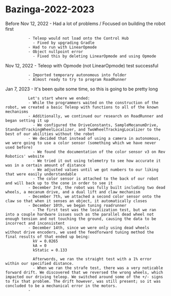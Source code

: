 # Bazinga-2022-2023

Before Nov 12, 2022  - Had a lot of problems / Focused on building the robot first

              - Teleop would not load onto the Control Hub
                - Fixed by upgrading Gradle
              - Had to run with LinearOpmode
              - Object nullpoint error
                - Fixed this by deleting LinearOpmode and using Opmode
                
Nov 12, 2022  - Teleop with Opmode (not LinearOpmode) test successful

              - Imported temporary autonomous into folder
              - Almost ready to try to program RoadRunner

Jan 7, 2023   - It's been quite some time, so this is going to be pretty long

              Let's start where we ended:
              - While the programmers waited on the construction of the robot, we created a basic Teleop with functions to all of the known mechanisms 
              - Additionally, we continued our research on RoadRunner and began setting it up
                - We configured the DriveConstants, SampleMecanumDrive, StandardTrackingWheelLocalizer, and TwoWheelTrackingLocalizer to the best of our abilities without the robot
              - We decided that instead of using a camera in autonomous, we were going to use a color sensor (something which we have never used before)
                - We found the documentation of the color sensor v3 on Rev Robotics' website
                - We tried it out using telemetry to see how accurate it was in a certain amount of distance
                - We adjusted values until we got numbers to our liking that were easily understandable
                - The color sensor is attached to the back of our robot and will back up to the cone in order to see it
              - December 3rd, the robot was fully built including two dead wheels, a mecanum drive, and a dual lift and claw mechanism
              - December 7th, we attached a second color sensor onto the claw so that when it senses an object, it automatically closes
              - December 10th, we began tuning roadrunner
                - The first test was the localization test, but we ran into a couple hardware issues such as the parallel dead wheel not enough tension and not touching the ground, causing the data to be incorrect and inconsistent
              - December 14th, since we were only using dead wheels without drive encoders, we used the feedforward tuning method the final results of that ended up being: 
                kV = 0.0265 
                kA = 0
                kStatic = 0.133
                
                Afterwords, we ran the straight test with a 1% error within our specified distance.
                - When we ran the strafe test, there was a very noticable forward drift. We discovered that we reversed the wrong wheels, which impacted our driving teleop. We switched around some of the +/- signs to fix that problem. The drift however, was still present; so it was concluded to be a mechanical error in the motors.
              - 
                
